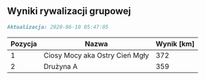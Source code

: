 ## Wyniki rywalizacji grupowej

```markdown
Aktualizacja: 2020-06-10 05:47:05
```

Pozycja | Nazwa | Wynik [km] |
------------ | -------------  | -------------
 1 |Ciosy Mocy aka Ostry Cień Mgły | 372 
 2 |Drużyna A | 359